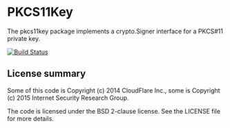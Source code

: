 PKCS11Key
========

The pkcs11key package implements a crypto.Signer interface for a PKCS#11 private key.

[![Build Status](https://travis-ci.org/letsencrypt/pkcs11key.svg)](https://travis-ci.org/letsencrypt/pkcs11key)

## License summary
Some of this code is Copyright (c) 2014 CloudFlare Inc., some is Copyright (c)
2015 Internet Security Research Group.

The code is licensed under the BSD 2-clause license. See the LICENSE file for more details.

